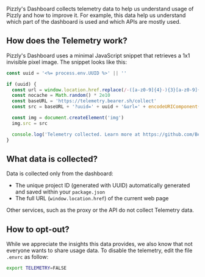 Pizzly's Dashboard collects telemetry data to help us understand usage of Pizzly and how to improve it. For example, this data help us understand which part of the dashboard is used and which APIs are mostly used.

## How does the Telemetry work?

Pizzly's Dashboard uses a minimal JavaScript snippet that retrieves a 1x1 invisible pixel image. The snippet looks like this:

```js
const uuid = '<%= process.env.UUID %>' || ''

if (uuid) {
  const url = window.location.href.replace(/-([a-z0-9]{4}-){3}[a-z0-9]{12}/g, '-******')
  const nocache = Math.random() * 2e10
  const baseURL = 'https://telemetry.bearer.sh/collect'
  const src = baseURL + '?uuid=' + uuid + '&url=' + encodeURIComponent(url) + '&z=' + nocache

  const img = document.createElement('img')
  img.src = src

  console.log('Telemetry collected. Learn more at https://github.com/Bearer/Pizzly/blob/master/docs/telemetry.md')
}
```

## What data is collected?

Data is collected only from the dashboard:

- The unique project ID (generated with UUID) automatically generated and saved within your `package.json`
- The full URL (`window.location.href`) of the current web page

Other services, such as the proxy or the API do not collect Telemetry data.

## How to opt-out?

While we appreciate the insights this data provides, we also know that not everyone wants to share usage data. To disable the telemetry, edit the file `.envrc` as follow:

```bash
export TELEMETRY=FALSE
```
